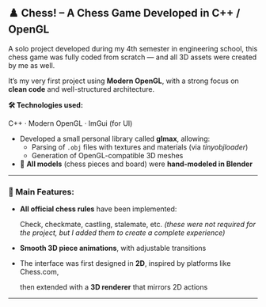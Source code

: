 ## ♟️ Chess! – A Chess Game Developed in C++ / OpenGL

A solo project developed during my 4th semester in engineering school, this chess game was fully coded from scratch — and all 3D assets were created by me as well.

It’s my very first project using **Modern OpenGL**, with a strong focus on **clean code** and well-structured architecture.

**🛠️ Technologies used:**

C++ · Modern OpenGL · ImGui (for UI)

- Developed a small personal library called **glmax**, allowing:
    - Parsing of `.obj` files with textures and materials (via *tinyobjloader*)
    - Generation of OpenGL-compatible 3D meshes
- 🧊 **All models** (chess pieces and board) were **hand-modeled in Blender**

---

### 🚀 Main Features:

- **All official chess rules** have been implemented:
    
    Check, checkmate, castling, stalemate, etc. *(these were not required for the project, but I added them to create a complete experience)*
    
- **Smooth 3D piece animations**, with adjustable transitions
- The interface was first designed in **2D**, inspired by platforms like Chess.com,
    
    then extended with a **3D renderer** that mirrors 2D actions
    

---

